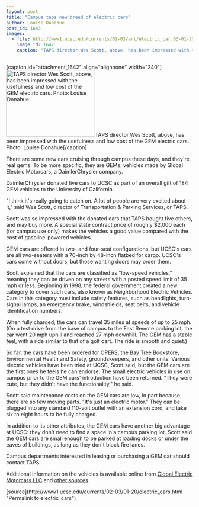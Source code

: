 ```yaml
---
layout: post
title: "Campus taps new breed of electric cars"
author: Louise Donahue
post_id: 1643
images:
  - file: http://www1.ucsc.edu/currents/02-03/art/electric_car.03-01-20.224.jpg
    image_id: 1642
    caption: "TAPS director Wes Scott, above, has been impressed with the usefulness and low cost of the GEM electric cars. Photo: Louise Donahue"
---
```


[caption id="attachment_1642" align="alignnone" width="240"]<a href="http://localhost/mysite/wp-content/uploads/2003/01/electric_car.03-01-20.224.jpg"><img class="size-full wp-image-1642" src="http://localhost/mysite/wp-content/uploads/2003/01/electric_car.03-01-20.224.jpg" alt="TAPS director Wes Scott, above, has been impressed with the usefulness and low cost of the GEM electric cars. Photo: Louise Donahue" width="240" height="180" /></a>TAPS director Wes Scott, above, has been impressed with the usefulness and low cost of the GEM electric cars. Photo: Louise Donahue[/caption]
<p>
  There are some new cars cruising through campus these days, and they're real gems. To be more specific, they are GEMs, vehicles made by Global Electric Motorcars, a DaimlerChrysler company.
</p>
<p>
  DaimlerChrysler donated five cars to UCSC as part of an overall gift of 184 GEM vehicles to the University of California.<br>
</p>
<p>
  "I think it's really going to catch on. A lot of people are very excited about it," said Wes Scott, director of Transportation &amp; Parking Services, or TAPS.
</p>
<p>
  Scott was so impressed with the donated cars that TAPS bought five others, and may buy more. A special state contract price of roughly $2,000 each (for campus use only) makes the vehicles a good value compared with the cost of gasoline-powered vehicles.<br>
</p>
<p>
  GEM cars are offered in two- and four-seat configurations, but UCSC's cars are all two-seaters with a 70-inch by 48-inch flatbed for cargo. UCSC's cars come without doors, but those wanting doors may order them.
</p>
<p>
  Scott explained that the cars are classified as "low-speed vehicles," meaning they can be driven on any streets with a posted speed limit of 35 mph or less. Beginning in 1998, the federal government created a new category to cover such cars, also known as Neighborhood Electric Vehicles. Cars in this category must include safety features, such as headlights, turn-signal lamps, an emergency brake, windshields, seat belts, and vehicle identification numbers.<br>
</p>
<p>
  When fully charged, the cars can travel 35 miles at speeds of up to 25 mph. (On a test drive from the base of campus to the East Remote parking lot, the car went 20 mph uphill and reached 27 mph downhill. The GEM has a stable feel, with a ride similar to that of a golf cart. The ride is smooth and quiet.)<br>
</p>
<p>
  So far, the cars have been ordered for OPERS, the Bay Tree Bookstore, Environmental Health and Safety, groundskeepers, and other units. Various electric vehicles have been tried at UCSC, Scott said, but the GEM cars are the first ones he feels he can endorse. The small electric vehicles in use on campus prior to the GEM cars' introduction have been returned. "They were cute, but they didn't have the functionality," he said.<br>
</p>
<p>
  Scott said maintenance costs on the GEM cars are low, in part because there are so few moving parts. "It's just an electric motor." They can be plugged into any standard 110-volt outlet with an extension cord, and take six to eight hours to be fully charged.<br>
</p>
<p>
  In addition to its other attributes, the GEM cars have another big advantage at UCSC: they don't need to find a space in a campus parking lot. Scott said the GEM cars are small enough to be parked at loading docks or under the eaves of buildings, as long as they don't block fire lanes.<br>
</p>
<p>
  Campus departments interested in leasing or purchasing a GEM car should contact TAPS.<br>
</p>
<p>
  Additional information on the vehicles is available online from <a href="http://www.gemcar.com/">Global Electric Motorcars LLC</a> and <a href="http://www.electric-bikes.com/nev.htm">other sources</a>.
</p>
[source](http://www1.ucsc.edu/currents/02-03/01-20/electric_cars.html "Permalink to electric_cars")
